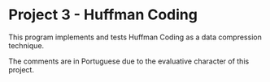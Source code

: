 # Project 3 - Huffman Coding

This program implements and tests Huffman Coding as a data compression technique.

The comments are in Portuguese due to the evaluative character of this project.
